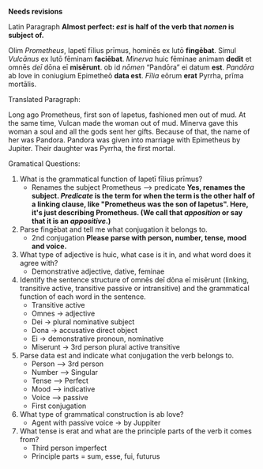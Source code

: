 **Needs revisions**

Latin Paragraph
**Almost perfect:  *est* is half of the verb that *nomen* is subject of.**

Olim *Prometheus*, Iapetī fīlius prīmus, hominēs ex lutō **fingēbat**. Simul *Vulcānus* ex lutō fēminam **faciēbat**.
*Minerva* huic fēminae animam **dedit** et omnēs *deī* dōna eī **misērunt**. ob id *nōmen* “Pandōra” ei datum **est**.
*Pandōra* ab Iove in coniugium Epimetheō **data est**. *Fīlia* eōrum **erat** Pyrrha, prīma mortālis.

Translated Paragraph:

Long ago Prometheus, first son of Iapetus, fashioned men out of mud. At the same time, Vulcan made the woman out of mud.
Minerva gave this woman a soul and all the gods sent her gifts. Because of that, the name of her was Pandora.
Pandora was given into marriage with Epimetheus by Jupiter. Their daughter was Pyrrha, the first mortal.

Gramatical Questions:
1. What is the grammatical function of Iapetī fīlius prīmus?
    - Renames the subject Prometheus --> predicate **Yes, renames the subject. *Predicate* is the term for when the term is the other half of a linking clause, like "Prometheus was the son of Iapetus". Here, it's just describing Prometheus.  (We call that *apposition* or say that it is an *appositive*.)**
2. Parse fingēbat and tell me what conjugation it belongs to.
    - 2nd conjugation **Please parse with person, number, tense, mood and voice.**
3. What type of adjective is huic, what case is it in, and what word does it agree with?
    - Demonstrative adjective, dative, feminae
4. Identify the sentence structure of omnēs deī dōna eī misērunt (linking, transitive active, transitive passive or intransitive) and the grammatical function of each word in the sentence.
    - Transitive active
    - Omnes → adjective
    - Dei → plural nominative subject
    - Dona → accusative direct object
    - Ei → demonstrative pronoun, nominative
    - Miserunt → 3rd person plural active transitive
5. Parse data est and indicate what conjugation the verb belongs to.
    - Person --> 3rd person
    - Number --> Singular
    - Tense --> Perfect
    - Mood --> indicative
    - Voice --> passive
    - First conjugation
6. What type of grammatical construction is ab Iove?
    - Agent with passive voice → by Juppiter
7. What tense is erat and what are the principle parts of the verb it comes from?
    - Third person imperfect
    - Principle parts = sum, esse, fui, futurus
